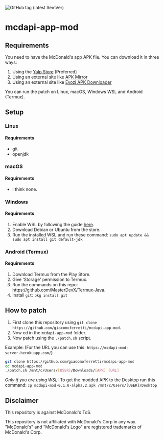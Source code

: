 ![GitHub tag (latest SemVer)](https://img.shields.io/github/tag/giacomoferretti/mcdapi-app-mod.svg?color=blue&label=Stable)

# mcdapi-app-mod

## Requirements
You need to have the McDonald's app APK file. You can download it in three ways:
1. Using the [Yalp Store](https://github.com/yeriomin/YalpStore/releases) (Preferred)
2. Using an external site like [APK Mirror](https://www.apkmirror.com/apk/mcdonalds-apps/)
3. Using an external site like [Evozi APK Downloader](https://apps.evozi.com/apk-downloader/)

You can run the patch on Linux, macOS, Windows WSL and Android (Termux).

## Setup
### Linux
#### Requirements
* git
* openjdk

### macOS
#### Requirements
* I think none.

### Windows
#### Requirements
1. Enable WSL by following the guide [here](https://aka.ms/wslinstall).
2. Download Debian or Ubuntu from the store.
3. Run the installed WSL and run these command: `sudo apt update && sudo apt install git default-jdk`

### Android (Termux)
#### Requirements
1. Download Termux from the Play Store.
2. Give 'Storage' permission to Termux.
2. Run the commands on this repo: https://github.com/MasterDevX/Termux-Java.
3. Install `git`: `pkg install git`

## How to patch
1. First clone this repository using `git clone https://github.com/giacomoferretti/mcdapi-app-mod`.
2. Now cd in the `mcdapi-app-mod` folder.
3. Now patch using the `./patch.sh` script. 

Example: (For the URL you can use this: `https://mcdapi-mod-server.herokuapp.com/`)
```bash
git clone https://github.com/giacomoferretti/mcdapi-app-mod
cd mcdapi-app-mod
./patch.sh /mnt/c/Users/[USER]/Downloads/[APK] [URL]
```

_Only if you are using WSL:_ To get the modded APK to the Desktop run this command: `cp mcdapi-mod-0.1.0-alpha.2.apk /mnt/c/Users/[USER]/Desktop`

## Disclaimer
This repository is against McDonald's ToS.

This repository is not affiliated with McDonald's Corp in any way. "McDonald's" and "McDonald's Logo" are registered trademarks of McDonald's Corp.
